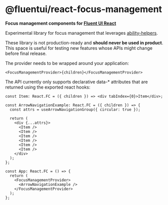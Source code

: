 # @fluentui/react-focus-management

**Focus management components for [Fluent UI React](https://developer.microsoft.com/en-us/fluentui)**

Experimental library for focus management that leverages [ability-helpers](https://github.com/microsoft/ability-helpers).

These library is not production-ready and **should never be used in product**. This space is useful for testing new features whose APIs might change before final release.

The provider needs to be wrapped around your application:

```tsx
<FocusManagementProvider>{children}</FocusManagementProvider>
```

The API currently only supports declarative data-\* attributes that are returned using the exported react hooks:

```tsx
const Item: React.FC = ({ children }) => <div tabIndex={0}>Item</div>;

const ArrowNavigationExample: React.FC = ({ children }) => {
  const attrs = useArrowNavigationGroup({ circular: true });

  return (
    <div {...attrs}>
      <Item />
      <Item />
      <Item />
      <Item />
      <Item />
      <Item />
    </div>
  );
};

const App: React.FC = () => {
  return (
    <FocusManagementProvider>
      <ArrowNavigationExample />
    </FocusManagementProvider>
  );
};
```
